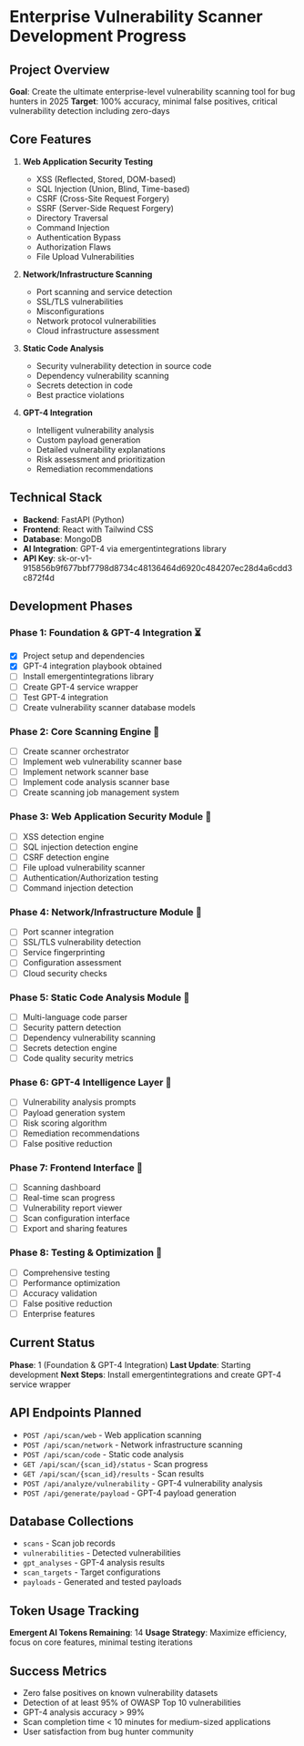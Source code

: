 # Enterprise Vulnerability Scanner Development Progress

## Project Overview
**Goal**: Create the ultimate enterprise-level vulnerability scanning tool for bug hunters in 2025
**Target**: 100% accuracy, minimal false positives, critical vulnerability detection including zero-days

## Core Features
1. **Web Application Security Testing**
   - XSS (Reflected, Stored, DOM-based)
   - SQL Injection (Union, Blind, Time-based)
   - CSRF (Cross-Site Request Forgery)
   - SSRF (Server-Side Request Forgery)
   - Directory Traversal
   - Command Injection
   - Authentication Bypass
   - Authorization Flaws
   - File Upload Vulnerabilities

2. **Network/Infrastructure Scanning**
   - Port scanning and service detection
   - SSL/TLS vulnerabilities
   - Misconfigurations
   - Network protocol vulnerabilities
   - Cloud infrastructure assessment

3. **Static Code Analysis**
   - Security vulnerability detection in source code
   - Dependency vulnerability scanning
   - Secrets detection in code
   - Best practice violations

4. **GPT-4 Integration**
   - Intelligent vulnerability analysis
   - Custom payload generation
   - Detailed vulnerability explanations
   - Risk assessment and prioritization
   - Remediation recommendations

## Technical Stack
- **Backend**: FastAPI (Python)
- **Frontend**: React with Tailwind CSS
- **Database**: MongoDB
- **AI Integration**: GPT-4 via emergentintegrations library
- **API Key**: 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

## Development Phases

### Phase 1: Foundation & GPT-4 Integration ⏳
- [x] Project setup and dependencies
- [x] GPT-4 integration playbook obtained
- [ ] Install emergentintegrations library
- [ ] Create GPT-4 service wrapper
- [ ] Test GPT-4 integration
- [ ] Create vulnerability scanner database models

### Phase 2: Core Scanning Engine 🔄
- [ ] Create scanner orchestrator
- [ ] Implement web vulnerability scanner base
- [ ] Implement network scanner base  
- [ ] Implement code analysis scanner base
- [ ] Create scanning job management system

### Phase 3: Web Application Security Module 🔄
- [ ] XSS detection engine
- [ ] SQL injection detection engine
- [ ] CSRF detection engine
- [ ] File upload vulnerability scanner
- [ ] Authentication/Authorization testing
- [ ] Command injection detection

### Phase 4: Network/Infrastructure Module 🔄
- [ ] Port scanner integration
- [ ] SSL/TLS vulnerability detection
- [ ] Service fingerprinting
- [ ] Configuration assessment
- [ ] Cloud security checks

### Phase 5: Static Code Analysis Module 🔄
- [ ] Multi-language code parser
- [ ] Security pattern detection
- [ ] Dependency vulnerability scanning
- [ ] Secrets detection engine
- [ ] Code quality security metrics

### Phase 6: GPT-4 Intelligence Layer 🔄
- [ ] Vulnerability analysis prompts
- [ ] Payload generation system
- [ ] Risk scoring algorithm
- [ ] Remediation recommendations
- [ ] False positive reduction

### Phase 7: Frontend Interface 🔄
- [ ] Scanning dashboard
- [ ] Real-time scan progress
- [ ] Vulnerability report viewer
- [ ] Scan configuration interface
- [ ] Export and sharing features

### Phase 8: Testing & Optimization 🔄
- [ ] Comprehensive testing
- [ ] Performance optimization
- [ ] Accuracy validation
- [ ] False positive reduction
- [ ] Enterprise features

## Current Status
**Phase**: 1 (Foundation & GPT-4 Integration)
**Last Update**: Starting development
**Next Steps**: Install emergentintegrations and create GPT-4 service wrapper

## API Endpoints Planned
- `POST /api/scan/web` - Web application scanning
- `POST /api/scan/network` - Network infrastructure scanning  
- `POST /api/scan/code` - Static code analysis
- `GET /api/scan/{scan_id}/status` - Scan progress
- `GET /api/scan/{scan_id}/results` - Scan results
- `POST /api/analyze/vulnerability` - GPT-4 vulnerability analysis
- `POST /api/generate/payload` - GPT-4 payload generation

## Database Collections
- `scans` - Scan job records
- `vulnerabilities` - Detected vulnerabilities
- `gpt_analyses` - GPT-4 analysis results
- `scan_targets` - Target configurations
- `payloads` - Generated and tested payloads

## Token Usage Tracking
**Emergent AI Tokens Remaining**: 14
**Usage Strategy**: Maximize efficiency, focus on core features, minimal testing iterations

## Success Metrics
- Zero false positives on known vulnerability datasets
- Detection of at least 95% of OWASP Top 10 vulnerabilities
- GPT-4 analysis accuracy > 99%
- Scan completion time < 10 minutes for medium-sized applications
- User satisfaction from bug hunter community